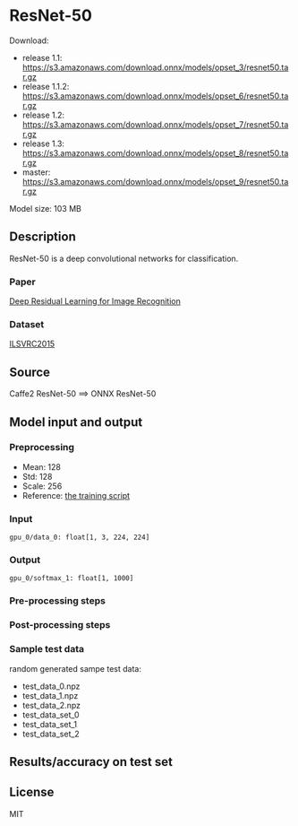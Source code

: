 # ResNet-50

Download:
- release 1.1: https://s3.amazonaws.com/download.onnx/models/opset_3/resnet50.tar.gz
- release 1.1.2: https://s3.amazonaws.com/download.onnx/models/opset_6/resnet50.tar.gz
- release 1.2: https://s3.amazonaws.com/download.onnx/models/opset_7/resnet50.tar.gz
- release 1.3: https://s3.amazonaws.com/download.onnx/models/opset_8/resnet50.tar.gz
- master: https://s3.amazonaws.com/download.onnx/models/opset_9/resnet50.tar.gz

Model size: 103 MB

## Description
ResNet-50 is a deep convolutional networks for classification.

### Paper
[Deep Residual Learning for Image Recognition](https://arxiv.org/abs/1512.03385)

### Dataset
[ILSVRC2015](http://www.image-net.org/challenges/LSVRC/2015/)

## Source
Caffe2 ResNet-50 ==> ONNX ResNet-50

## Model input and output
### Preprocessing
* Mean: 128
* Std: 128
* Scale: 256
* Reference: [the training script](https://github.com/pytorch/pytorch/blob/master/caffe2/python/examples/resnet50_trainer.py#L61)
### Input
```
gpu_0/data_0: float[1, 3, 224, 224]
```
### Output
```
gpu_0/softmax_1: float[1, 1000]
```
### Pre-processing steps
### Post-processing steps
### Sample test data
random generated sampe test data:
- test_data_0.npz
- test_data_1.npz
- test_data_2.npz
- test_data_set_0
- test_data_set_1
- test_data_set_2

## Results/accuracy on test set

## License
MIT
